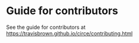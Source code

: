 # Guide for contributors

See the guide for contributors at https://travisbrown.github.io/circe/contributing.html
